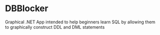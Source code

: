 # DBBlocker
Graphical .NET App intended to help beginners learn SQL by allowing them to graphically construct DDL and DML statements
